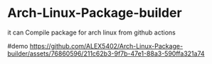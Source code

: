 # Arch-Linux-Package-builder
 it can Compile package for arch linux from github actions

#demo
https://github.com/ALEX5402/Arch-Linux-Package-builder/assets/76860596/211c62b3-9f7b-47e1-88a3-590ffa321a74
